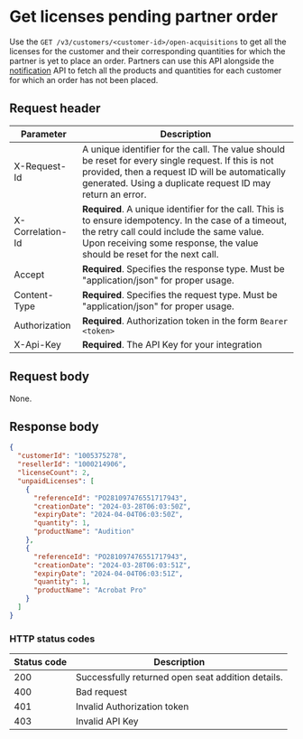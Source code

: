 # Get licenses pending partner order

Use the `GET /v3/customers/<customer-id>/open-acquisitions` to get all the licenses for the customer and their corresponding quantities for which the partner is yet to place an order. Partners can use this API alongside the [notification](../notification_management/index.md) API to fetch all the products and quantities for each customer for which an order has not been placed.

## Request header

| Parameter        | Description                                                                                                                                                                                                                      |
|------------------|----------------------------------------------------------------------------------------------------------------------------------------------------------------------------------------------------------------------------------|
| X-Request-Id     | A unique identifier for the call. The value should be reset for every single request. If this is not provided, then a request ID will be automatically generated. Using a duplicate request ID may return an error.              |
| X-Correlation-Id | **Required**. A unique identifier for the call. This is to ensure idempotency. In the case of a timeout, the retry call could include the same value. Upon receiving some response, the value should be reset for the next call. |
| Accept           | **Required**. Specifies the response type. Must be "application/json" for proper usage.                                                                                                                                          |
| Content-Type     | **Required**. Specifies the request type. Must be "application/json" for proper usage.                                                                                                                                           |
| Authorization    | **Required**. Authorization token in the form `Bearer <token>`                                                                                                                                                                   |
| X-Api-Key        | **Required**. The API Key for your integration                                                                                                                                                                                   |

## Request body

None.

## Response body

```json
{
  "customerId": "1005375278",
  "resellerId": "1000214906",
  "licenseCount": 2,
  "unpaidLicenses": [
    {
      "referenceId": "PO281097476551717943",
      "creationDate": "2024-03-28T06:03:50Z",
      "expiryDate": "2024-04-04T06:03:50Z",
      "quantity": 1,
      "productName": "Audition"
    },
    {
      "referenceId": "PO281097476551717943",
      "creationDate": "2024-03-28T06:03:51Z",
      "expiryDate": "2024-04-04T06:03:51Z",
      "quantity": 1,
      "productName": "Acrobat Pro"
    }
  ]
}
```

### HTTP status codes

| Status code | Description                                       |
| ----------- | ------------------------------------------------- |
| 200         | Successfully returned open seat addition details. |
| 400         | Bad request                                       |
| 401         | Invalid Authorization token                       |
| 403         | Invalid API Key                                   |
